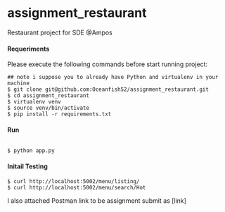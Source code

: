 # assignment_restaurant
<p> Restaurant project for SDE @Ampos </p>

<h4> Requeriments </h4>
<p> Please execute the following commands before start running project: </p>

```
## note i suppose you to already have Python and virtualenv in your machine 
$ git clone git@github.com:Oceanfish52/assignment_restaurant.git
$ cd assignment_restaurant
$ virtualenv venv
$ source venv/bin/activate
$ pip install -r requirements.txt
```

<h4> Run </h4>

```

$ python app.py

```

<h4> Initail Testing </h4>

```
$ curl http://localhost:5002/menu/listing/
$ curl http://localhost:5002/menu/search/Hot
```
<p> I also attached Postman link to be assignment submit as [link] </p>

